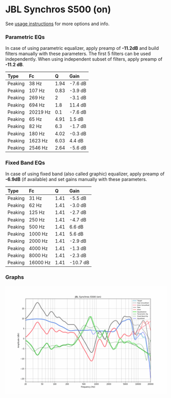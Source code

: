 # JBL Synchros S500 (on)
See [usage instructions](https://github.com/jaakkopasanen/AutoEq#usage) for more options and info.

### Parametric EQs
In case of using parametric equalizer, apply preamp of **-11.2dB** and build filters manually
with these parameters. The first 5 filters can be used independently.
When using independent subset of filters, apply preamp of **-11.2 dB**.

| Type    | Fc       |    Q | Gain    |
|:--------|:---------|:-----|:--------|
| Peaking | 38 Hz    | 1.94 | -7.6 dB |
| Peaking | 107 Hz   | 0.83 | -3.9 dB |
| Peaking | 269 Hz   | 2    | -3.1 dB |
| Peaking | 694 Hz   | 1.8  | 11.4 dB |
| Peaking | 20219 Hz | 0.1  | -7.6 dB |
| Peaking | 65 Hz    | 4.91 | 1.5 dB  |
| Peaking | 82 Hz    | 6.3  | -1.7 dB |
| Peaking | 180 Hz   | 4.02 | -0.3 dB |
| Peaking | 1623 Hz  | 6.03 | 4.4 dB  |
| Peaking | 2546 Hz  | 2.64 | -5.6 dB |

### Fixed Band EQs
In case of using fixed band (also called graphic) equalizer, apply preamp of **-6.9dB**
(if available) and set gains manually with these parameters.

| Type    | Fc       |    Q | Gain     |
|:--------|:---------|:-----|:---------|
| Peaking | 31 Hz    | 1.41 | -5.5 dB  |
| Peaking | 62 Hz    | 1.41 | -3.0 dB  |
| Peaking | 125 Hz   | 1.41 | -2.7 dB  |
| Peaking | 250 Hz   | 1.41 | -4.7 dB  |
| Peaking | 500 Hz   | 1.41 | 6.6 dB   |
| Peaking | 1000 Hz  | 1.41 | 5.6 dB   |
| Peaking | 2000 Hz  | 1.41 | -2.9 dB  |
| Peaking | 4000 Hz  | 1.41 | -1.3 dB  |
| Peaking | 8000 Hz  | 1.41 | -2.3 dB  |
| Peaking | 16000 Hz | 1.41 | -10.7 dB |

### Graphs
![](./JBL%20Synchros%20S500%20(on).png)